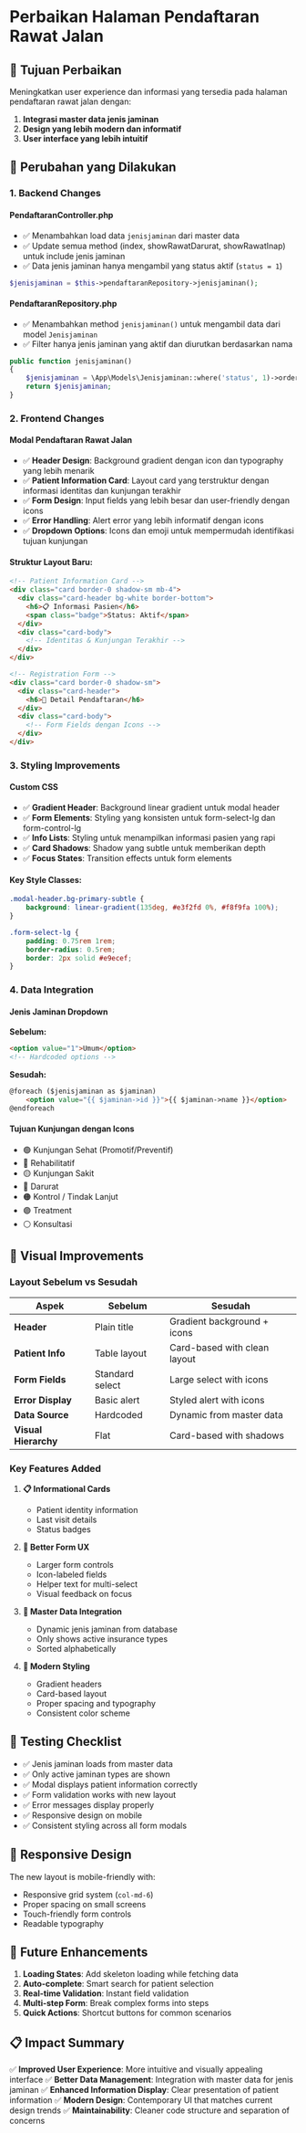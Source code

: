 # Perbaikan Halaman Pendaftaran Rawat Jalan

## 🎯 Tujuan Perbaikan
Meningkatkan user experience dan informasi yang tersedia pada halaman pendaftaran rawat jalan dengan:
1. **Integrasi master data jenis jaminan**
2. **Design yang lebih modern dan informatif**
3. **User interface yang lebih intuitif**

## 🔧 Perubahan yang Dilakukan

### 1. **Backend Changes**

#### PendaftaranController.php
- ✅ Menambahkan load data `jenisjaminan` dari master data
- ✅ Update semua method (index, showRawatDarurat, showRawatInap) untuk include jenis jaminan
- ✅ Data jenis jaminan hanya mengambil yang status aktif (`status = 1`)

```php
$jenisjaminan = $this->pendaftaranRepository->jenisjaminan();
```

#### PendaftaranRepository.php
- ✅ Menambahkan method `jenisjaminan()` untuk mengambil data dari model `Jenisjaminan`
- ✅ Filter hanya jenis jaminan yang aktif dan diurutkan berdasarkan nama

```php
public function jenisjaminan()
{
    $jenisjaminan = \App\Models\Jenisjaminan::where('status', 1)->orderBy('name', 'ASC')->get();
    return $jenisjaminan;
}
```

### 2. **Frontend Changes**

#### Modal Pendaftaran Rawat Jalan
- ✅ **Header Design**: Background gradient dengan icon dan typography yang lebih menarik
- ✅ **Patient Information Card**: Layout card yang terstruktur dengan informasi identitas dan kunjungan terakhir
- ✅ **Form Design**: Input fields yang lebih besar dan user-friendly dengan icons
- ✅ **Error Handling**: Alert error yang lebih informatif dengan icons
- ✅ **Dropdown Options**: Icons dan emoji untuk mempermudah identifikasi tujuan kunjungan

#### Struktur Layout Baru:
```html
<!-- Patient Information Card -->
<div class="card border-0 shadow-sm mb-4">
  <div class="card-header bg-white border-bottom">
    <h6>📋 Informasi Pasien</h6>
    <span class="badge">Status: Aktif</span>
  </div>
  <div class="card-body">
    <!-- Identitas & Kunjungan Terakhir -->
  </div>
</div>

<!-- Registration Form -->
<div class="card border-0 shadow-sm">
  <div class="card-header">
    <h6>📝 Detail Pendaftaran</h6>
  </div>
  <div class="card-body">
    <!-- Form Fields dengan Icons -->
  </div>
</div>
```

### 3. **Styling Improvements**

#### Custom CSS
- ✅ **Gradient Header**: Background linear gradient untuk modal header
- ✅ **Form Elements**: Styling yang konsisten untuk form-select-lg dan form-control-lg
- ✅ **Info Lists**: Styling untuk menampilkan informasi pasien yang rapi
- ✅ **Card Shadows**: Shadow yang subtle untuk memberikan depth
- ✅ **Focus States**: Transition effects untuk form elements

#### Key Style Classes:
```css
.modal-header.bg-primary-subtle {
    background: linear-gradient(135deg, #e3f2fd 0%, #f8f9fa 100%);
}

.form-select-lg {
    padding: 0.75rem 1rem;
    border-radius: 0.5rem;
    border: 2px solid #e9ecef;
}
```

### 4. **Data Integration**

#### Jenis Jaminan Dropdown
**Sebelum:**
```html
<option value="1">Umum</option>
<!-- Hardcoded options -->
```

**Sesudah:**
```html
@foreach ($jenisjaminan as $jaminan)
    <option value="{{ $jaminan->id }}">{{ $jaminan->name }}</option>
@endforeach
```

#### Tujuan Kunjungan dengan Icons
- 🟢 Kunjungan Sehat (Promotif/Preventif)
- 🔵 Rehabilitatif
- 🟡 Kunjungan Sakit
- 🔴 Darurat
- 🟠 Kontrol / Tindak Lanjut
- 🟣 Treatment
- ⚪ Konsultasi

## 🎨 Visual Improvements

### Layout Sebelum vs Sesudah

| Aspek | Sebelum | Sesudah |
|-------|---------|---------|
| **Header** | Plain title | Gradient background + icons |
| **Patient Info** | Table layout | Card-based with clean layout |
| **Form Fields** | Standard select | Large select with icons |
| **Error Display** | Basic alert | Styled alert with icons |
| **Data Source** | Hardcoded | Dynamic from master data |
| **Visual Hierarchy** | Flat | Card-based with shadows |

### Key Features Added

1. **📋 Informational Cards**
   - Patient identity information
   - Last visit details
   - Status badges

2. **🎯 Better Form UX**
   - Larger form controls
   - Icon-labeled fields
   - Helper text for multi-select
   - Visual feedback on focus

3. **🔗 Master Data Integration**
   - Dynamic jenis jaminan from database
   - Only shows active insurance types
   - Sorted alphabetically

4. **🎨 Modern Styling**
   - Gradient headers
   - Card-based layout
   - Proper spacing and typography
   - Consistent color scheme

## 🧪 Testing Checklist

- ✅ Jenis jaminan loads from master data
- ✅ Only active jaminan types are shown
- ✅ Modal displays patient information correctly
- ✅ Form validation works with new layout
- ✅ Error messages display properly
- ✅ Responsive design on mobile
- ✅ Consistent styling across all form modals

## 📱 Responsive Design

The new layout is mobile-friendly with:
- Responsive grid system (`col-md-6`)
- Proper spacing on small screens
- Touch-friendly form controls
- Readable typography

## 🔮 Future Enhancements

1. **Loading States**: Add skeleton loading while fetching data
2. **Auto-complete**: Smart search for patient selection
3. **Real-time Validation**: Instant field validation
4. **Multi-step Form**: Break complex forms into steps
5. **Quick Actions**: Shortcut buttons for common scenarios

## 📋 Impact Summary

✅ **Improved User Experience**: More intuitive and visually appealing interface
✅ **Better Data Management**: Integration with master data for jenis jaminan
✅ **Enhanced Information Display**: Clear presentation of patient information
✅ **Modern Design**: Contemporary UI that matches current design trends
✅ **Maintainability**: Cleaner code structure and separation of concerns